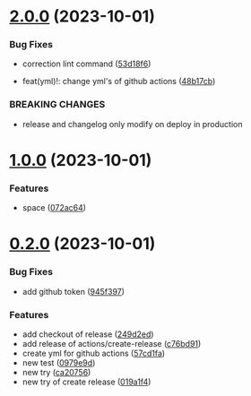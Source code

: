 # [2.0.0](https://github.com/thiagoguedes99/ci-cd-github-actions/compare/v1.0.0...v2.0.0) (2023-10-01)


### Bug Fixes

* correction lint command ([53d18f6](https://github.com/thiagoguedes99/ci-cd-github-actions/commit/53d18f6120d81001c07aa60ba4d2c1878b810aea))


* feat(yml)!: change yml's of github actions ([48b17cb](https://github.com/thiagoguedes99/ci-cd-github-actions/commit/48b17cb3f2408e146ba0b644afe5efae20146e12))


### BREAKING CHANGES

* release and changelog only modify on deploy in production



# [1.0.0](https://github.com/thiagoguedes99/ci-cd-github-actions/compare/v0.2.0...v1.0.0) (2023-10-01)


### Features

* space ([072ac64](https://github.com/thiagoguedes99/ci-cd-github-actions/commit/072ac6415919fe362274f59eda4faff0ca2840c1))



# [0.2.0](https://github.com/thiagoguedes99/ci-cd-github-actions/compare/v0.0.1...v0.2.0) (2023-10-01)


### Bug Fixes

* add github token ([945f397](https://github.com/thiagoguedes99/ci-cd-github-actions/commit/945f3972c60ef8bec8462f54ddc61ce1b1929ac6))


### Features

* add checkout of release ([249d2ed](https://github.com/thiagoguedes99/ci-cd-github-actions/commit/249d2ed496ccdbcfd09366fd35908854147e74ec))
* add release of actions/create-release ([c76bd91](https://github.com/thiagoguedes99/ci-cd-github-actions/commit/c76bd9161e124d2b861015482597e271f88c5dd3))
* create yml for github actions ([57cd1fa](https://github.com/thiagoguedes99/ci-cd-github-actions/commit/57cd1fad682e9bc095d1dde039153476c1f63764))
* new test ([0979e9d](https://github.com/thiagoguedes99/ci-cd-github-actions/commit/0979e9d0c2f4d7918934e4868852c399ef802b0e))
* new try ([ca20756](https://github.com/thiagoguedes99/ci-cd-github-actions/commit/ca20756e074332c4d28d25193d01c3e477862d6d))
* new try of create release ([019a1f4](https://github.com/thiagoguedes99/ci-cd-github-actions/commit/019a1f41066686767612d8093a44d89bad1762e5))



